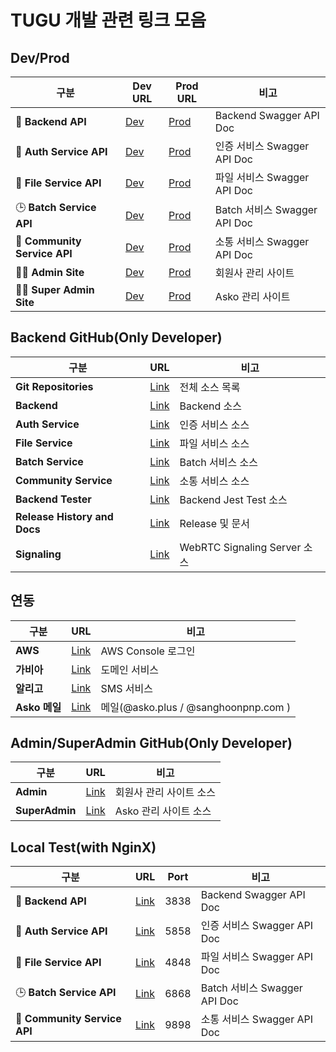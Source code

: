 # TUGU 개발 관련 링크 모음

## Dev/Prod

| 구분                         | Dev URL                                                    | Prod URL                                                | 비고                         |
| ---------------------------- | ---------------------------------------------------------- | ------------------------------------------------------- | ---------------------------- |
| 🔗 **Backend API**           | [Dev](https://api-dev.aswing.net/api/docs#/)               | [Prod](https://api.aswing.net/api/docs#/)               | Backend Swagger API Doc      |
| 🔐 **Auth Service API**      | [Dev](https://api-dev.aswing.net/auth-service/docs#/)      | [Prod](https://api.aswing.net/auth-service/docs#/)      | 인증 서비스 Swagger API Doc  |
| 📁 **File Service API**      | [Dev](https://api-dev.aswing.net/file-service/docs#/)      | [Prod](https://api.aswing.net/file-service/docs#/)      | 파일 서비스 Swagger API Doc  |
| 🕒 **Batch Service API**     | [Dev](https://api-dev.aswing.net/batch-service/docs#/)     | [Prod](https://api.aswing.net/batch-service/docs#/)     | Batch 서비스 Swagger API Doc |
| 💬 **Community Service API** | [Dev](https://api-dev.aswing.net/community-service/docs#/) | [Prod](https://api.aswing.net/community-service/docs#/) | 소통 서비스 Swagger API Doc  |
| 🧑‍💼 **Admin Site**            | [Dev](https://admin-dev.aswing.net/)                       | [Prod](https://admin.aswing.net/)                       | 회원사 관리 사이트           |
| 👨‍💼 **Super Admin Site**      | [Dev](https://superadmin-dev.aswing.net/)                  | [Prod](https://superadmin.aswing.net/)                  | Asko 관리 사이트             |

## Backend GitHub(Only Developer)

| 구분                         | URL                                                              | 비고                         |
| ---------------------------- | ---------------------------------------------------------------- | ---------------------------- |
| **Git Repositories**         | [Link](https://github.com/orgs/asko-tugu/repositories)           | 전체 소스 목록               |
| **Backend**                  | [Link](https://github.com/asko-tugu/tugu-backend)                | Backend 소스                 |
| **Auth Service**             | [Link](https://github.com/orgs/asko-tugu/repositories)           | 인증 서비스 소스             |
| **File Service**             | [Link](https://github.com/asko-tugu/tugu-file-service)           | 파일 서비스 소스             |
| **Batch Service**            | [Link](https://github.com/asko-tugu/tugu-batch-service)          | Batch 서비스 소스            |
| **Community Service**        | [Link](https://github.com/asko-tugu/tugu-community-service)      | 소통 서비스 소스             |
| **Backend Tester**           | [Link](https://github.com/asko-tugu/tugu-backend-tester)         | Backend Jest Test 소스       |
| **Release History and Docs** | [Link](https://github.com/asko-tugu/tugu-system-release-history) | Release 및 문서              |
| **Signaling**                | [Link](https://github.com/asko-tugu/tugu-signaling)              | WebRTC Signaling Server 소스 |

## 연동

| 구분          | URL                                           | 비고                                 |
| ------------- | --------------------------------------------- | ------------------------------------ |
| **AWS**       | [Link](https://aws.amazon.com/ko/)            | AWS Console 로그인                   |
| **가비아**    | [Link](https://www.gabia.com/)                | 도메인 서비스                        |
| **알리고**    | [Link](https://smartsms.aligo.in/login.html)  | SMS 서비스                           |
| **Asko 메일** | [Link](https://m83.mailplug.com/member/login) | 메일(@asko.plus / @sanghoonpnp.com ) |

## Admin/SuperAdmin GitHub(Only Developer)

| 구분           | URL                                                   | 비고                    |
| -------------- | ----------------------------------------------------- | ----------------------- |
| **Admin**      | [Link](https://github.com/asko-tugu/tugu-admin)       | 회원사 관리 사이트 소스 |
| **SuperAdmin** | [Link](https://github.com/asko-tugu/tugu-super-admin) | Asko 관리 사이트 소스   |

## Local Test(with NginX)

| 구분                         | URL                                              | Port | 비고                         |
| ---------------------------- | ------------------------------------------------ | ---- | ---------------------------- |
| 🔗 **Backend API**           | [Link](http://localhost/api/docs)                | 3838 | Backend Swagger API Doc      |
| 🔐 **Auth Service API**      | [Link](http://localhost/auth-service/docs#/)     | 5858 | 인증 서비스 Swagger API Doc  |
| 📁 **File Service API**      | [Link](http://localhost/file-service/docs#/)     | 4848 | 파일 서비스 Swagger API Doc  |
| 🕒 **Batch Service API**     | [Link](http://localhost/batch-service/docs#)     | 6868 | Batch 서비스 Swagger API Doc |
| 💬 **Community Service API** | [Link](http://localhost/community-service/docs#) | 9898 | 소통 서비스 Swagger API Doc  |
